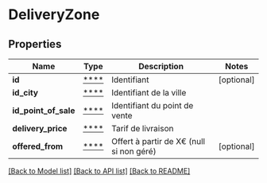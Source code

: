 # DeliveryZone

## Properties
Name | Type | Description | Notes
------------ | ------------- | ------------- | -------------
**id** | [****](.md) | Identifiant | [optional] 
**id_city** | [****](.md) | Identifiant de la ville | 
**id_point_of_sale** | [****](.md) | Identifiant du point de vente | 
**delivery_price** | [****](.md) | Tarif de livraison | 
**offered_from** | [****](.md) | Offert à partir de X€ (null si non géré) | [optional] 

[[Back to Model list]](../../README.md#documentation-for-models) [[Back to API list]](../../README.md#documentation-for-api-endpoints) [[Back to README]](../../README.md)

